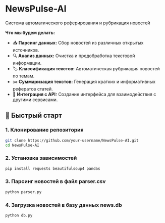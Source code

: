# NewsPulse-AI
Система автоматического реферирования и рубрикация новостей

**Что мы будем делать:**
*   📥 **Парсинг данных:** Сбор новостей из различных открытых источников.
*   🔍 **Анализ данных:** Очистка и предобработка текстовой информации.
*   🏷️ **Классификация текстов:** Автоматическая рубрикация новостей по темам.
*   ✂️ **Суммаризация текстов:** Генерация кратких и информативных рефератов статей.
*   🔌 **Интеграция с API:** Создание интерфейса для взаимодействия с другими сервисами.

## 🚀 Быстрый старт

### 1. Клонирование репозитория
```bash
git clone https://github.com/your-username/NewsPulse-AI.git
cd NewsPulse-AI
```

### 2. Установка зависимостей
```bash
pip install requests beautifulsoup4 pandas
```

### 3. Парсинг новостей в файл parser.csv
```bash
python parser.py
```

### 4. Загрузка новостей в базу данных news.db
```bash
python db.py
```
